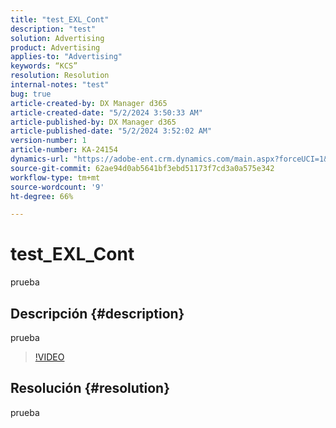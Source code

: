 ```yaml
---
title: "test_EXL_Cont"
description: "test"
solution: Advertising
product: Advertising
applies-to: "Advertising"
keywords: “KCS”
resolution: Resolution
internal-notes: "test"
bug: true
article-created-by: DX Manager d365
article-created-date: "5/2/2024 3:50:33 AM"
article-published-by: DX Manager d365
article-published-date: "5/2/2024 3:52:02 AM"
version-number: 1
article-number: KA-24154
dynamics-url: "https://adobe-ent.crm.dynamics.com/main.aspx?forceUCI=1&pagetype=entityrecord&etn=knowledgearticle&id=e6c6081b-3708-ef11-9f8a-6045bd0065b6"
source-git-commit: 62ae94d0ab5641bf3ebd51173f7cd3a0a575e342
workflow-type: tm+mt
source-wordcount: '9'
ht-degree: 66%

---
```


# test_EXL_Cont


prueba

## Descripción {#description}

prueba

>[!VIDEO](https://video.tv.adobe.com/v/18696?quality=9&amp;learn=on)




## Resolución {#resolution}


prueba
